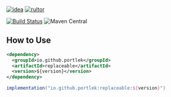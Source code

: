 [![idea](https://www.elegantobjects.org/intellij-idea.svg)](https://www.jetbrains.com/idea/)
[![rultor](https://www.rultor.com/b/yegor256/rultor)](https://www.rultor.com/p/portlek/replaceable)

[![Build Status](https://travis-ci.com/portlek/replaceable.svg?branch=master)](https://travis-ci.com/portlek/replaceable)
![Maven Central](https://img.shields.io/maven-central/v/io.github.portlek/replaceable?label=version)
## How to Use
```xml
<dependency>
  <groupId>io.github.portlek</groupId>
  <artifactId>replaceable</artifactId>
  <version>${version}</version>
</dependency>
```
```gradle
implementation("io.github.portlek:replaceable:${version}")
```
